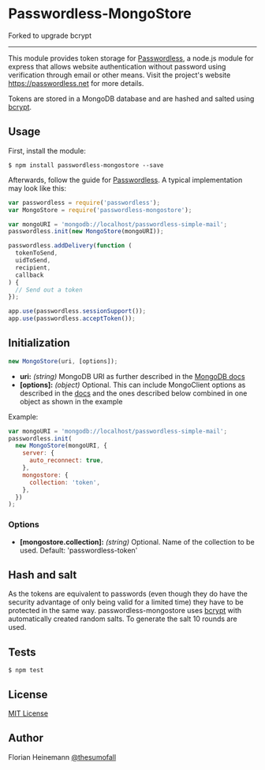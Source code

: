 # Passwordless-MongoStore

Forked to upgrade bcrypt

---

This module provides token storage for [Passwordless](https://github.com/florianheinemann/passwordless), a node.js module for express that allows website authentication without password using verification through email or other means. Visit the project's website https://passwordless.net for more details.

Tokens are stored in a MongoDB database and are hashed and salted using [bcrypt](https://github.com/ncb000gt/node.bcrypt.js/).

## Usage

First, install the module:

`$ npm install passwordless-mongostore --save`

Afterwards, follow the guide for [Passwordless](https://github.com/florianheinemann/passwordless). A typical implementation may look like this:

```javascript
var passwordless = require('passwordless');
var MongoStore = require('passwordless-mongostore');

var mongoURI = 'mongodb://localhost/passwordless-simple-mail';
passwordless.init(new MongoStore(mongoURI));

passwordless.addDelivery(function (
  tokenToSend,
  uidToSend,
  recipient,
  callback
) {
  // Send out a token
});

app.use(passwordless.sessionSupport());
app.use(passwordless.acceptToken());
```

## Initialization

```javascript
new MongoStore(uri, [options]);
```

- **uri:** _(string)_ MongoDB URI as further described in the [MongoDB docs](http://docs.mongodb.org/manual/reference/connection-string/)
- **[options]:** _(object)_ Optional. This can include MongoClient options as described in the [docs](http://mongodb.github.io/node-mongodb-native/api-generated/mongoclient.html#mongoclient-connect) and the ones described below combined in one object as shown in the example

Example:

```javascript
var mongoURI = 'mongodb://localhost/passwordless-simple-mail';
passwordless.init(
  new MongoStore(mongoURI, {
    server: {
      auto_reconnect: true,
    },
    mongostore: {
      collection: 'token',
    },
  })
);
```

### Options

- **[mongostore.collection]:** _(string)_ Optional. Name of the collection to be used. Default: 'passwordless-token'

## Hash and salt

As the tokens are equivalent to passwords (even though they do have the security advantage of only being valid for a limited time) they have to be protected in the same way. passwordless-mongostore uses [bcrypt](https://github.com/ncb000gt/node.bcrypt.js/) with automatically created random salts. To generate the salt 10 rounds are used.

## Tests

`$ npm test`

## License

[MIT License](http://opensource.org/licenses/MIT)

## Author

Florian Heinemann [@thesumofall](http://twitter.com/thesumofall/)
